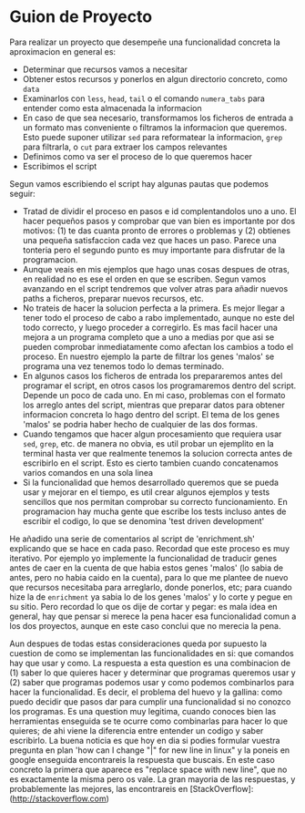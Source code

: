 Guion de Proyecto
==================

Para realizar un proyecto que desempeñe una funcionalidad concreta la
aproximacion en general es:

* Determinar que recursos vamos a necesitar
* Obtener estos recursos y ponerlos en algun directorio concreto, como `data`
* Examinarlos con `less`, `head`, `tail` o el comando `numera_tabs` para
  entender como esta almacenada la informacion
* En caso de que sea necesario, transformamos los ficheros de entrada a un
  formato mas conveniente o filtramos la informacion que queremos. Esto puede
  suponer utilizar `sed` para reformatear la informacion, `grep` para
  filtrarla, o `cut` para extraer los campos relevantes
* Definimos como va ser el proceso de lo que queremos hacer
* Escribimos el script

Segun vamos escribiendo el script hay algunas pautas que podemos seguir:

* Tratad de dividir el proceso en pasos e id complentandolos uno a uno. El
  hacer pequeños pasos y comprobar que van bien es importante por dos motivos:
  (1) te das cuanta pronto de errores o problemas y (2) obtienes una pequeña
  satisfaccion cada vez que haces un paso. Parece una tonteria pero el segundo
  punto es muy importante para disfrutar de la programacion.
* Aunque veais en mis ejemplos que hago unas cosas despues de otras, en
  realidad no es ese el orden en que se escriben. Segun vamos avanzando en el
  script tendremos que volver atras para añadir nuevos paths a ficheros,
  preparar nuevos recursos, etc.
* No trateis de hacer la solucion perfecta a la primera. Es mejor llegar a
  tener todo el proceso de cabo a rabo implementado, aunque no este del todo
  correcto, y luego proceder a corregirlo. Es mas facil hacer una mejora a un
  programa completo que a uno a medias por que asi se pueden comprobar
  inmediatamente como afectan los cambios a todo el proceso. En nuestro
  ejemplo la parte de filtrar los genes 'malos' se programa una vez tenemos
  todo lo demas terminado.
* En algunos casos los ficheros de entrada los prepararemos antes del programar
  el script, en otros casos los programaremos dentro del script. Depende un
  poco de cada uno. En mi caso, problemas con el formato los arreglo antes del
  script, mientras que preparar datos para obtener informacion concreta lo hago
  dentro del script. El tema de los genes 'malos' se podria haber hecho de
  cualquier de las dos formas.
* Cuando tengamos que hacer algun procesamiento que requiera usar `sed`,
  `grep`, etc. de manera no obvia, es util probar un ejemplito en la terminal
  hasta ver que realmente tenemos la solucion correcta antes de escribirlo en
  el script. Esto es cierto tambien cuando concatenamos varios comandos en una
  sola linea
* Si la funcionalidad que hemos desarrollado queremos que se pueda usar y
  mejorar en el tiempo, es util crear algunos ejemplos y tests sencillos que
  nos permitan comprobar su correcto funcionamiento. En programacion hay mucha
  gente que escribe los tests incluso antes de escribir el codigo, lo que se
  denomina 'test driven development'

He añadido una serie de comentarios al script de 'enrichment.sh' explicando que
se hace en cada paso. Recordad que este proceso es muy iterativo. Por ejemplo
yo implemente la funcionalidad de traducir genes antes de caer en la cuenta de
que habia estos genes 'malos' (lo sabia de antes, pero no habia caido en la
cuenta), para lo que me plantee de nuevo que recursos necesitaba para
arreglarlo, donde ponerlos, etc; para cuando hize la de `enrichment` ya sabia
lo de los genes 'malos' y lo corte y pegue en su sitio. Pero recordad lo que os
dije de cortar y pegar: es mala idea en general, hay que pensar si merece la
pena hacer esa funcionalidad comun a los dos proyectos, aunque en este caso
conclui que no merecia la pena.

Aun despues de todas estas consideraciones queda por supuesto la cuestion de
como se implementan las funcionalidades en si: que comandos hay que usar y
como. La respuesta a esta question es una combinacion de (1) saber lo que
quieres hacer y determinar que programas queremos usar y (2) saber que
programas podemos usar y como podemos combinarlos para hacer la funcionalidad.
Es decir, el problema del huevo y la gallina: como puedo decidir que pasos dar
para cumplir una funcionalidad si no conozco los programas. Es una question muy
legitima, cuando conoces bien las herramientas enseguida se te ocurre como
combinarlas para hacer lo que quieres; de ahi viene la diferencia entre
entender un codigo y saber escribirlo. La buena noticia es que hoy en dia si
podies formular vuestra pregunta en plan 'how can I change "|" for new line in
linux" y la poneis en google enseguida encontrareis la respuesta que buscais.
En este caso concreto la primera que aparece es "replace space with new line",
que no es exactamente la misma pero os vale. La gran mayoria de las respuestas,
y probablemente las mejores, las encontrareis en [StackOverflow]:(http://stackoverflow.com)
